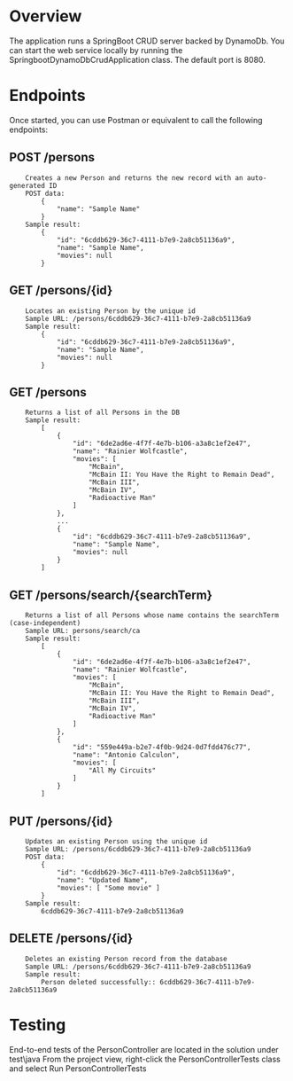 # Overview
The application runs a SpringBoot CRUD server backed by DynamoDb.
You can start the web service locally by running the SpringbootDynamoDbCrudApplication class. The default port is 8080.

# Endpoints
Once started, you can use Postman or equivalent to call the following endpoints:

##	POST /persons
		Creates a new Person and returns the new record with an auto-generated ID
		POST data:
			{
				"name": "Sample Name"
			}
		Sample result:
			{
				"id": "6cddb629-36c7-4111-b7e9-2a8cb51136a9",
				"name": "Sample Name",
				"movies": null
			}
			
##	GET /persons/{id}
		Locates an existing Person by the unique id
		Sample URL: /persons/6cddb629-36c7-4111-b7e9-2a8cb51136a9
		Sample result:
			{
				"id": "6cddb629-36c7-4111-b7e9-2a8cb51136a9",
				"name": "Sample Name",
				"movies": null
			}
			
##	GET /persons
		Returns a list of all Persons in the DB
		Sample result:
			[
				{
					"id": "6de2ad6e-4f7f-4e7b-b106-a3a8c1ef2e47",
					"name": "Rainier Wolfcastle",
					"movies": [
						"McBain",
						"McBain II: You Have the Right to Remain Dead",
						"McBain III",
						"McBain IV",
						"Radioactive Man"
					]
				},
				...
				{
					"id": "6cddb629-36c7-4111-b7e9-2a8cb51136a9",
					"name": "Sample Name",
					"movies": null
				}
			]
			
##	GET /persons/search/{searchTerm}
		Returns a list of all Persons whose name contains the searchTerm (case-independent)
		Sample URL: persons/search/ca
		Sample result:
			[
				{
					"id": "6de2ad6e-4f7f-4e7b-b106-a3a8c1ef2e47",
					"name": "Rainier Wolfcastle",
					"movies": [
						"McBain",
						"McBain II: You Have the Right to Remain Dead",
						"McBain III",
						"McBain IV",
						"Radioactive Man"
					]
				},
				{
					"id": "559e449a-b2e7-4f0b-9d24-0d7fdd476c77",
					"name": "Antonio Calculon",
					"movies": [
						"All My Circuits"
					]
				}
			]
			
##	PUT /persons/{id}
		Updates an existing Person using the unique id
		Sample URL: /persons/6cddb629-36c7-4111-b7e9-2a8cb51136a9
		POST data:
			{
				"id": "6cddb629-36c7-4111-b7e9-2a8cb51136a9",
				"name": "Updated Name",
				"movies": [ "Some movie" ]
			}
		Sample result:
			6cddb629-36c7-4111-b7e9-2a8cb51136a9
			
##	DELETE /persons/{id}
		Deletes an existing Person record from the database
		Sample URL: /persons/6cddb629-36c7-4111-b7e9-2a8cb51136a9
		Sample result:
			Person deleted successfully:: 6cddb629-36c7-4111-b7e9-2a8cb51136a9

# Testing
End-to-end tests of the PersonController are located in the solution under test\java
From the project view, right-click the PersonControllerTests class and select Run PersonControllerTests